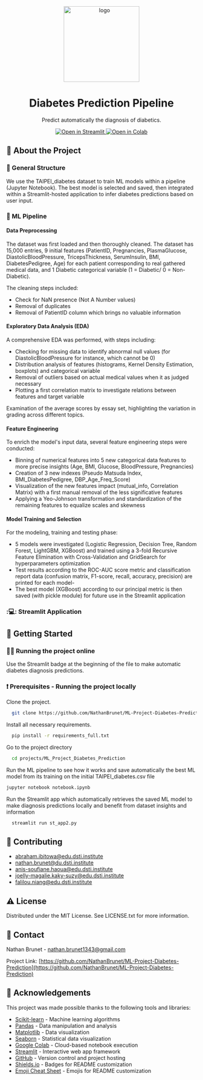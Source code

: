 <div align="center">

  <img src="https://zupimages.net/up/25/13/rkqb.png" alt="logo" width="200" height="auto" />
  <h1>Diabetes Prediction Pipeline</h1>
  
  <p>
    Predict automatically the diagnosis of diabetics. 
  </p>
  
<!-- Badges -->
<p>
  <a href="https://diabetes-predictions-app-ml.streamlit.app/">
    <img src="https://static.streamlit.io/badges/streamlit_badge_black_white.svg" alt="Open in Streamlit" />
  </a>
  <a href="https://colab.research.google.com/github/NathanBrunet/ML-Project-Diabetes-Prediction/blob/main/DiabetesPrediction.ipynb">
    <img src="https://colab.research.google.com/assets/colab-badge.svg" alt="Open in Colab" />
  </a>
</p>
  </div>

<!-- About the Project -->
## :star2: About the Project

<!-- Features -->
### :dart: General Structure

We use the TAIPEI_diabetes dataset to train ML models within a pipeline (Jupyter Notebook). 
The best model is selected and saved, then integrated within a Streamlit-hosted application to infer diabetes predictions based on user input.

### :robot: ML Pipeline 

#### Data Preprocessing

The dataset was first loaded and then thoroughly cleaned. 
The dataset has 15,000 entries, 9 initial features (PatientID, Pregnancies, PlasmaGlucose, DiastolicBloodPressure,	TricepsThickness,	SerumInsulin,	BMI, DiabetesPedigree,	Age) for each patient corresponding to real gathered medical data, and 1 Diabetic categorical variable (1 = Diabetic/ 0 = Non-Diabetic).

The cleaning steps included:

- Check for NaN presence (Not A Number values)
- Removal of duplicates
- Removal of PatientID column which brings no valuable information

#### Exploratory Data Analysis (EDA)

A comprehensive EDA was performed, with steps including:

- Checking for missing data to identify abnormal null values (for DiastolicBloodPressure for instance, which cannot be 0)
- Distribution analysis of features (histograms, Kernel Density Estimation, boxplots) and categorical variable
- Removal of outliers based on actual medical values when it as judged necessary
- Plotting a first correlation matrix to investigate relations between features and target variable 

Examination of the average scores by essay set, highlighting the variation in grading across different topics.

#### Feature Engineering

To enrich the model's input data, several feature engineering steps were conducted:

- Binning of numerical features into 5 new categorical data features to more precise insights (Age, BMI, Glucose, BloodPressure, Pregnancies)
- Creation of 3 new indexes (Pseudo Matsuda Index, BMI_DiabetesPedigree, DBP_Age_Freq_Score)
- Visualization of the new features impact (mutual_info, Correlation Matrix) with a first manual removal of the less significative features
- Applying a Yeo-Johnson transformation and standardization of the remaining features to equalize scales and skewness

#### Model Training and Selection

For the modeling, training and testing phase:

- 5 models were investigated (Logistic Regression, Decision Tree, Random Forest, LightGBM, XGBoost) and trained using a 3-fold Recursive Feature Elimination with Cross-Validation and GridSearch for hyperparameters optimization
- Test results according to the ROC-AUC score metric and classification report data (confusion matrix, F1-score, recall, accuracy, precision) are printed for each model-
- The best model (XGBoost) according to our principal metric is then saved (with pickle module) for future use in the Streamlit application

### :💻: Streamlit Application


<!-- Getting Started -->
## 	:toolbox: Getting Started

<!-- Running the project online -->
### :technologist: Running the project online

Use the Streamlit badge at the beginning of the file to make automatic diabetes diagnosis predictions.

<!-- Running the project locally -->
### :exclamation: Prerequisites - Running the project locally

Clone the project.
```bash
  git clone https://github.com/NathanBrunet/ML-Project-Diabetes-Prediction.git
```
Install all necessary requirements.

```bash
  pip install -r requirements_full.txt
```

Go to the project directory

```bash
  cd projects/ML_Project_Diabetes_Prediction
```

Run the ML pipeline to see how it works and save automatically the best ML model from its training on the initial TAIPEI_diabetes.csv file
```bash
jupyter notebook notebook.ipynb
```

Run the Streamlit app which automatically retrieves the saved ML model to make diagnosis predictions locally and benefit from dataset insights and information
```bash
  streamlit run st_app2.py
```


<!-- Contributing -->
## :wave: Contributing

- abraham.ibitowa@edu.dsti.institute
- nathan.brunet@du.dsti.institute
- anis-soufiane.haoua@edu.dsti.institute
- joelly-magalie.kaky-suzy@edu.dsti.institute
- falilou.niang@edu.dsti.institute


<!-- License -->
## :warning: License

Distributed under the MIT License. See LICENSE.txt for more information.


<!-- Contact -->
## :handshake: Contact

Nathan Brunet - nathan.brunet1343@gmail.com

Project Link: [https://github.com/NathanBrunet/ML-Project-Diabetes-Prediction](https://github.com/NathanBrunet/ML-Project-Diabetes-Prediction)


<!-- Acknowledgments -->
## :gem: Acknowledgements

This project was made possible thanks to the following tools and libraries:

- [Scikit-learn](https://scikit-learn.org/) - Machine learning algorithms  
- [Pandas](https://pandas.pydata.org/) - Data manipulation and analysis  
- [Matplotlib](https://matplotlib.org/) - Data visualization  
- [Seaborn](https://seaborn.pydata.org/) - Statistical data visualization  
- [Google Colab](https://colab.research.google.com/) - Cloud-based notebook execution  
- [Streamlit](https://streamlit.io/) - Interactive web app framework  
- [GitHub](https://github.com/) - Version control and project hosting  
- [Shields.io](https://shields.io/) - Badges for README customization  
- [Emoji Cheat Sheet](https://github.com/ikatyang/emoji-cheat-sheet/blob/master/README.md) - Emojis for README customization

